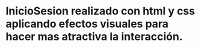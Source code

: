 
# InicioSesion realizado con html y css aplicando efectos visuales para hacer mas atractiva la interacción.
